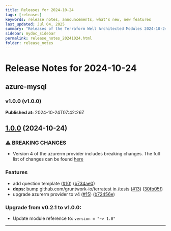 ```yaml
---
title: Releases for 2024-10-24
tags: [releases]
keywords: release notes, announcements, what's new, new features
last_updated: Jul 04, 2025
summary: "Releases of the Terraform Well Architected Modules 2024-10-24"
sidebar: mydoc_sidebar
permalink: release_notes_20241024.html
folder: release_notes
---
```


# Release Notes for 2024-10-24

## azure-mysql
### v1.0.0 (v1.0.0)
**Published at:** 2024-10-24T07:42:26Z

## [1.0.0](https://github.com/CloudNationHQ/terraform-azure-mysql/compare/v0.2.1...v1.0.0) (2024-10-24)


### ⚠ BREAKING CHANGES

* Version 4 of the azurerm provider includes breaking changes. The full list of changes can be found [here](https://registry.terraform.io/providers/hashicorp/azurerm/latest/docs/guides/4.0-upgrade-guide)

### Features

* add question template ([#10](https://github.com/CloudNationHQ/terraform-azure-mysql/issues/10)) ([b734ae0](https://github.com/CloudNationHQ/terraform-azure-mysql/commit/b734ae0d8a3d559a9b2485b3b37c9ea362d9ce96))
* **deps:** bump github.com/gruntwork-io/terratest in /tests ([#13](https://github.com/CloudNationHQ/terraform-azure-mysql/issues/13)) ([30fb05f](https://github.com/CloudNationHQ/terraform-azure-mysql/commit/30fb05fbaa1833b422f83745e70adb1c89a0044c))
* upgrade azurerm provider to v4 ([#15](https://github.com/CloudNationHQ/terraform-azure-mysql/issues/15)) ([b72456e](https://github.com/CloudNationHQ/terraform-azure-mysql/commit/b72456eebce033166825719756626da9cae202ff))

### Upgrade from v0.2.1 to v1.0.0:

- Update module reference to: `version = "~> 1.0"`

---

